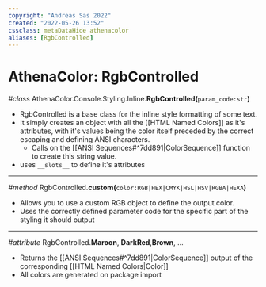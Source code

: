 ```yaml
---
copyright: "Andreas Sas 2022"
created: "2022-05-26 13:52"
cssclass: metaDataHide athenacolor
aliases: [RgbControlled]
---
```


# AthenaColor: RgbControlled
*#class* AthenaColor.Console.Styling.Inline.**RgbControlled(**`param_code:str`**)**
- RgbControlled is a base class for the inline style formatting of some text.
- It simply creates an object with all the [[HTML Named Colors]] as it's attributes, with it's values being the color itself preceded by the correct escaping and defining ANSI characters.
    - Calls on the [[ANSI Sequences#^7dd891|ColorSequence]] function to create this string value.
- uses `__slots__` to define it's attributes

---
*#method* RgbControlled.**custom(**`color:RGB|HEX|CMYK|HSL|HSV|RGBA|HEXA`**)**
- Allows you to use a custom RGB object to define the output color.
- Uses the correctly defined parameter code for the specific part of the styling it should output

---
*#attribute* RgbControlled.**Maroon**, **DarkRed**,**Brown**, ...
- Returns the [[ANSI Sequences#^7dd891|ColorSequence]] output of the corresponding [[HTML Named Colors|Color]]
- All colors are generated on package import

